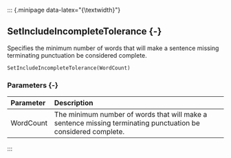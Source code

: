 ::: {.minipage data-latex="{\textwidth}"}
## SetIncludeIncompleteTolerance {-}

Specifies the minimum number of words that will make a sentence missing terminating punctuation be considered complete.

```{sql}
SetIncludeIncompleteTolerance(WordCount)
```

### Parameters {-}

**Parameter** | **Description**
| :-- | :-- |
WordCount | The minimum number of words that will make a sentence missing terminating punctuation be considered complete.
:::

